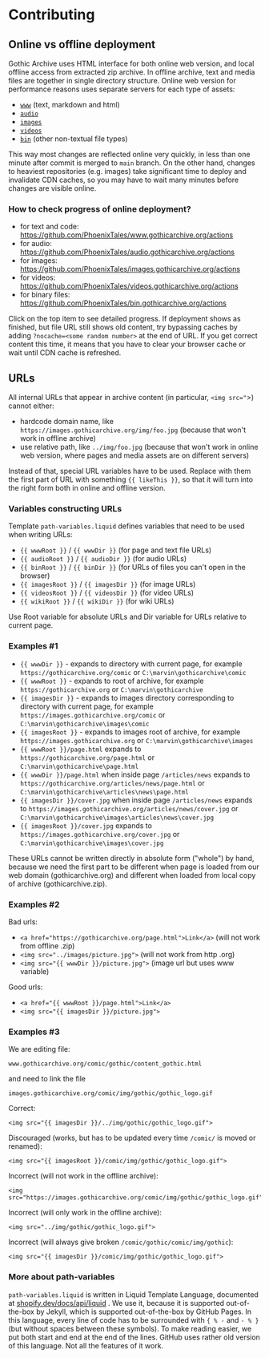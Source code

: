 # Contributing

## Online vs offline deployment
Gothic Archive uses HTML interface for both online web version, and local offline access from extracted zip archive.
In offline archive, text and media files are together in single directory structure.
Online web version for performance reasons uses separate servers for each type of assets:
- [`www`](https://github.com/PhoenixTales/www.gothicarchive.org) (text, markdown and html)
- [`audio`](https://github.com/PhoenixTales/audio.gothicarchive.org)
- [`images`](https://github.com/PhoenixTales/images.gothicarchive.org)
- [`videos`](https://github.com/PhoenixTales/videos.gothicarchive.org)
- [`bin`](https://github.com/PhoenixTales/bin.gothicarchive.org) (other non-textual file types)

This way most changes are reflected online very quickly, in less than one minute after commit is merged to `main` branch. 
On the other hand, changes to heaviest repositories (e.g. images) take significant time to deploy and invalidate CDN caches, so you may have to wait many minutes before changes are visible online.

### How to check progress of online deployment?
- for text and code: https://github.com/PhoenixTales/www.gothicarchive.org/actions
- for audio: https://github.com/PhoenixTales/audio.gothicarchive.org/actions
- for images: https://github.com/PhoenixTales/images.gothicarchive.org/actions
- for videos: https://github.com/PhoenixTales/videos.gothicarchive.org/actions
- for binary files: https://github.com/PhoenixTales/bin.gothicarchive.org/actions

Click on the top item to see detailed progress. If deployment shows as finished, but file URL still shows old content, try bypassing caches by adding `?nocache=<some random number>` at the end of URL. If you get correct content this time, it means that you have to clear your browser cache or wait until CDN cache is refreshed.

## URLs
All internal URLs that appear in archive content (in particular, `<img src="`>) cannot either:
- hardcode domain name, like `https://images.gothicarchive.org/img/foo.jpg` (because that won't work in offline archive)
- use relative path, like `../img/foo.jpg` (because that won't work in online web version, where pages and media assets are on different servers)

Instead of that, special URL variables have to be used. Replace with them the first part of URL with something `{{ likeThis }}`, so that it will turn into the right form both in online and offline version.


### Variables constructing URLs

Template `path-variables.liquid` defines variables that need to be used when writing URLs:
- `{{ wwwRoot }}`    / `{{ wwwDir }}`    (for page and text file URLs)
- `{{ audioRoot }}`  / `{{ audioDir }}`  (for audio URLs)
- `{{ binRoot }}`    / `{{ binDir }}`    (for URLs of files you can't open in the browser)
- `{{ imagesRoot }}` / `{{ imagesDir }}` (for image URLs)
- `{{ videosRoot }}` / `{{ videosDir }}` (for video URLs)
- `{{ wikiRoot }}`   / `{{ wikiDir }}`   (for wiki URLs)

Use Root variable for absolute URLs and Dir variable for URLs relative to current page.


### Examples #1

- `{{ wwwDir }}` - expands to directory with current page, for example `https://gothicarchive.org/comic` or `C:\marvin\gothicarchive\comic`
- `{{ wwwRoot }}` - expands to root of archive, for example `https://gothicarchive.org` or `C:\marvin\gothicarchive`
- `{{ imagesDir }}` - expands to images directory corresponding to directory with current page, for example `https://images.gothicarchive.org/comic` or `C:\marvin\gothicarchive\images\comic`
- `{{ imagesRoot }}` - expands to images root of archive, for example `https://images.gothicarchive.org` or `C:\marvin\gothicarchive\images`
- `{{ wwwRoot }}/page.html` expands to `https://gothicarchive.org/page.html` or `C:\marvin\gothicarchive\page.html`
- `{{ wwwDir }}/page.html` when inside page `/articles/news` expands to `https://gothicarchive.org/articles/news/page.html` or `C:\marvin\gothicarchive\articles\news\page.html`
- `{{ imagesDir }}/cover.jpg` when inside page `/articles/news` expands to `https://images.gothicarchive.org/articles/news/cover.jpg` or `C:\marvin\gothicarchive\images\articles\news\cover.jpg`
- `{{ imagesRoot }}/cover.jpg` expands to `https://images.gothicarchive.org/cover.jpg` or `C:\marvin\gothicarchive\images\cover.jpg`

These URLs cannot be written directly in absolute form ("whole") by hand, because we need the first part to be different when page is loaded from our web domain (gothicarchive.org) and different when loaded from local copy of archive (gothicarchive.zip).


### Examples #2

Bad urls:
- `<a href="https://gothicarchive.org/page.html">Link</a>` (will not work from offline .zip)
- `<img src="../images/picture.jpg">` (will not work from http .org)
- `<img src="{{ wwwDir }}/picture.jpg">` (image url but uses www variable)

Good urls:
- `<a href="{{ wwwRoot }}/page.html">Link</a>`
- `<img src="{{ imagesDir }}/picture.jpg">`


### Examples #3
We are editing file:
```
www.gothicarchive.org/comic/gothic/content_gothic.html
```
and need to link the file
```
images.gothicarchive.org/comic/img/gothic/gothic_logo.gif
```
Correct:
```
<img src="{{ imagesDir }}/../img/gothic/gothic_logo.gif">
```
Discouraged (works, but has to be updated every time `/comic/` is moved or renamed):
```
<img src="{{ imagesRoot }}/comic/img/gothic/gothic_logo.gif">
```
Incorrect (will not work in the offline archive):
```
<img src="https://images.gothicarchive.org/comic/img/gothic/gothic_logo.gif">
```
Incorrect (will only work in the offline archive):
```
<img src="../img/gothic/gothic_logo.gif">
```
Incorrect (will always give broken `/comic/gothic/comic/img/gothic`):
```
<img src="{{ imagesDir }}/comic/img/gothic/gothic_logo.gif">
```


### More about path-variables

`path-variables.liquid` is written in Liquid Template Language, documented at [shopify.dev/docs/api/liquid](https://shopify.dev/docs/api/liquid) .
We use it, because it is supported out-of-the-box by Jekyll, which is supported out-of-the-box by GitHub Pages.
In this language, every line of code has to be surrounded with `{ % -` and `- % }` (but without spaces between these symbols).
To make reading easier, we put both start and end at the end of the lines.
GitHub uses rather old version of this language. Not all the features of it work.
